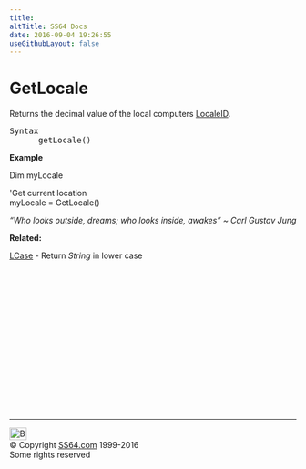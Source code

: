 ```yaml
---
title:
altTitle: SS64 Docs
date: 2016-09-04 19:26:55
useGithubLayout: false
---
```

<!-- #BeginLibraryItem "/Library/head_vb.lbi" --><!-- #EndLibraryItem --><h1>GetLocale</h1> 
<p>Returns the decimal value of the local computers <a href="../locale.html">LocaleID</a>.</p>
<pre>Syntax 
      getLocale()
</pre>
<p><b>Example</b></p>
<p class="code">Dim myLocale </p>
<p class="code">'Get current location<br>
myLocale = GetLocale()</p>
<p class="quote"><i>“Who looks outside, dreams; who looks inside, awakes” ~ Carl Gustav Jung</i></p>
<p><b>Related:</b></p>
<p><a href="lcase.html">LCase</a> -  Return <i>String</i> in lower case</p><!-- #BeginLibraryItem "/Library/foot_vb.lbi" --><p>
<!-- VB300 -->
<ins class="adsbygoogle" style="display:inline-block;width:300px;height:250px" data-ad-client="ca-pub-6140977852749469" data-ad-slot="1683739502"></ins>
<script>
(adsbygoogle = window.adsbygoogle || []).push({});
</script></p>
<hr>
<div id="bl" class="footer"><a href="getlocale.html#"><img src="../images/top.png" width="30" height="22" alt="Back to the Top"></a></div>
<div id="br" class="footer, tagline">© Copyright <a href="../index.html">SS64.com</a> 1999-2016<br>
Some rights reserved</div><!-- #EndLibraryItem -->

